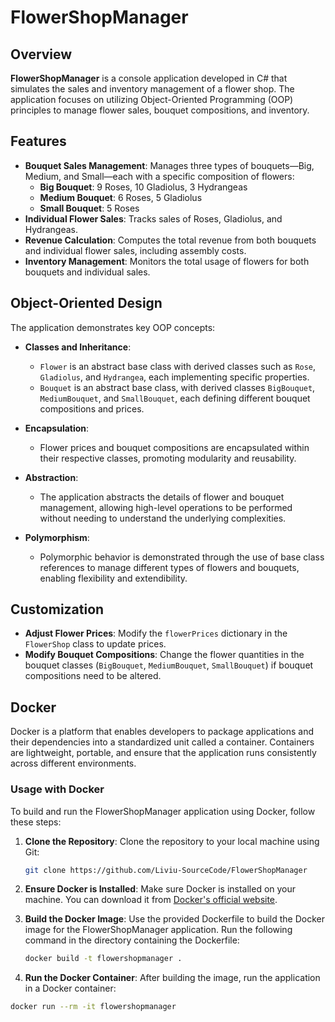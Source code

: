 # FlowerShopManager

## Overview

**FlowerShopManager** is a console application developed in C# that simulates the sales and inventory management of a flower shop. The application focuses on utilizing Object-Oriented Programming (OOP) principles to manage flower sales, bouquet compositions, and inventory.

## Features

- **Bouquet Sales Management**: Manages three types of bouquets—Big, Medium, and Small—each with a specific composition of flowers:
  - **Big Bouquet**: 9 Roses, 10 Gladiolus, 3 Hydrangeas
  - **Medium Bouquet**: 6 Roses, 5 Gladiolus
  - **Small Bouquet**: 5 Roses
- **Individual Flower Sales**: Tracks sales of Roses, Gladiolus, and Hydrangeas.
- **Revenue Calculation**: Computes the total revenue from both bouquets and individual flower sales, including assembly costs.
- **Inventory Management**: Monitors the total usage of flowers for both bouquets and individual sales.

## Object-Oriented Design

The application demonstrates key OOP concepts:

- **Classes and Inheritance**:
  - `Flower` is an abstract base class with derived classes such as `Rose`, `Gladiolus`, and `Hydrangea`, each implementing specific properties.
  - `Bouquet` is an abstract base class, with derived classes `BigBouquet`, `MediumBouquet`, and `SmallBouquet`, each defining different bouquet compositions and prices.

- **Encapsulation**:
  - Flower prices and bouquet compositions are encapsulated within their respective classes, promoting modularity and reusability.

- **Abstraction**:
  - The application abstracts the details of flower and bouquet management, allowing high-level operations to be performed without needing to understand the underlying complexities.

- **Polymorphism**:
  - Polymorphic behavior is demonstrated through the use of base class references to manage different types of flowers and bouquets, enabling flexibility and extendibility.

## Customization

- **Adjust Flower Prices**: Modify the `flowerPrices` dictionary in the `FlowerShop` class to update prices.
- **Modify Bouquet Compositions**: Change the flower quantities in the bouquet classes (`BigBouquet`, `MediumBouquet`, `SmallBouquet`) if bouquet compositions need to be altered.

## Docker

Docker is a platform that enables developers to package applications and their dependencies into a standardized unit called a container. Containers are lightweight, portable, and ensure that the application runs consistently across different environments.

### Usage with Docker

To build and run the FlowerShopManager application using Docker, follow these steps:

1. **Clone the Repository**: Clone the repository to your local machine using Git:
   ```sh
   git clone https://github.com/Liviu-SourceCode/FlowerShopManager

2. **Ensure Docker is Installed**: Make sure Docker is installed on your machine. You can download it from [Docker's official website](https://www.docker.com/products/docker-desktop).

3. **Build the Docker Image**: Use the provided Dockerfile to build the Docker image for the FlowerShopManager application. Run the following command in the directory containing the Dockerfile:
   ```sh
   docker build -t flowershopmanager .

 4. **Run the Docker Container**: After building the image, run the application in a Docker container:
   ```sh
   docker run --rm -it flowershopmanager

